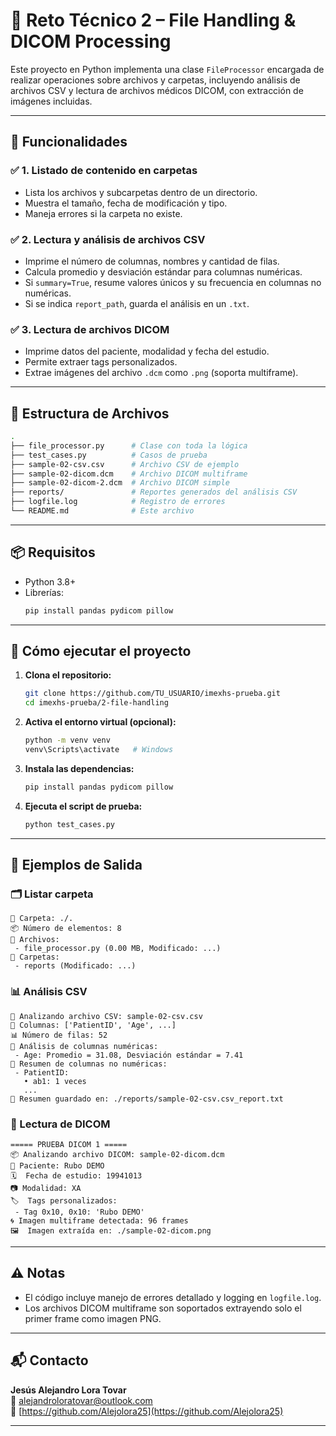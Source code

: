 
# 📁 Reto Técnico 2 – File Handling & DICOM Processing

Este proyecto en Python implementa una clase `FileProcessor` encargada de realizar operaciones sobre archivos y carpetas, incluyendo análisis de archivos CSV y lectura de archivos médicos DICOM, con extracción de imágenes incluidas.

---

## 🚀 Funcionalidades

### ✅ 1. Listado de contenido en carpetas
- Lista los archivos y subcarpetas dentro de un directorio.
- Muestra el tamaño, fecha de modificación y tipo.
- Maneja errores si la carpeta no existe.

### ✅ 2. Lectura y análisis de archivos CSV
- Imprime el número de columnas, nombres y cantidad de filas.
- Calcula promedio y desviación estándar para columnas numéricas.
- Si `summary=True`, resume valores únicos y su frecuencia en columnas no numéricas.
- Si se indica `report_path`, guarda el análisis en un `.txt`.

### ✅ 3. Lectura de archivos DICOM
- Imprime datos del paciente, modalidad y fecha del estudio.
- Permite extraer tags personalizados.
- Extrae imágenes del archivo `.dcm` como `.png` (soporta multiframe).

---

## 📂 Estructura de Archivos

```bash
.
├── file_processor.py      # Clase con toda la lógica
├── test_cases.py          # Casos de prueba
├── sample-02-csv.csv      # Archivo CSV de ejemplo
├── sample-02-dicom.dcm    # Archivo DICOM multiframe
├── sample-02-dicom-2.dcm  # Archivo DICOM simple
├── reports/               # Reportes generados del análisis CSV
├── logfile.log            # Registro de errores
└── README.md              # Este archivo
```

---

## 📦 Requisitos

- Python 3.8+
- Librerías:
  ```bash
  pip install pandas pydicom pillow
  ```

---

## 🧪 Cómo ejecutar el proyecto

1. **Clona el repositorio:**
   ```bash
   git clone https://github.com/TU_USUARIO/imexhs-prueba.git
   cd imexhs-prueba/2-file-handling
   ```

2. **Activa el entorno virtual (opcional):**
   ```bash
   python -m venv venv
   venv\Scripts\activate   # Windows
   ```

3. **Instala las dependencias:**
   ```bash
   pip install pandas pydicom pillow
   ```

4. **Ejecuta el script de prueba:**
   ```bash
   python test_cases.py
   ```

---

## 📌 Ejemplos de Salida

### 🗂️ Listar carpeta

```
📁 Carpeta: ./.
📦 Número de elementos: 8
📄 Archivos:
 - file_processor.py (0.00 MB, Modificado: ...)
📂 Carpetas:
 - reports (Modificado: ...)
```

### 📊 Análisis CSV

```
📄 Analizando archivo CSV: sample-02-csv.csv
🧾 Columnas: ['PatientID', 'Age', ...]
📊 Número de filas: 52
📐 Análisis de columnas numéricas:
 - Age: Promedio = 31.08, Desviación estándar = 7.41
🧵 Resumen de columnas no numéricas:
 - PatientID:
   • ab1: 1 veces
   ...
📄 Resumen guardado en: ./reports/sample-02-csv.csv_report.txt
```

### 🩻 Lectura de DICOM

```
===== PRUEBA DICOM 1 =====
📦 Analizando archivo DICOM: sample-02-dicom.dcm
👤 Paciente: Rubo DEMO
🗓️  Fecha de estudio: 19941013
📷 Modalidad: XA
🏷️  Tags personalizados:
 - Tag 0x10, 0x10: 'Rubo DEMO'
🌀 Imagen multiframe detectada: 96 frames
🖼️  Imagen extraída en: ./sample-02-dicom.png
```

---

## ⚠️ Notas

- El código incluye manejo de errores detallado y logging en `logfile.log`.
- Los archivos DICOM multiframe son soportados extrayendo solo el primer frame como imagen PNG.

---

## 📬 Contacto

**Jesús Alejandro Lora Tovar**  
📧 alejandroloratovar@outlook.com  
🔗 [https://github.com/Alejolora25](https://github.com/Alejolora25)

---
